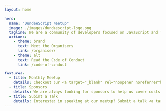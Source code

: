 ```yaml
---
layout: home

hero:
  name: "DundeeScript Meetup"
  image: ./images/dundeescript-logo.png
  tagline: We are a community of developers focused on JavaScript and TypeScript in the Dundee area. We meet every month to talk about JS/TS best practices, features coming to ECMAScript, application development, what's going on in the JS community, and more.
  actions:
    - theme: brand
      text: Meet the Organisers
      link: /organisers
    - theme: alt
      text: Read the Code of Conduct
      link: /code-of-conduct

features:
  - title: Monthly Meetup
    details: Checkout our <a target="_blank" rel="noopener noreferrer"https://www.eventbrite.co.uk/e/dundeescript-meetup-tickets-1038765113417">Eventbrite</a> page to RSVP for the next meetup.
  - title: Sponsors
    details: We are always looking for sponsors to help us cover costs. If you are interested in sponsoring, please contact us. We are grateful to all our <a target="_blank" rel="noopener noreferrer"/sponsors">Sponsors</a>.
  - title: Subimt a Talk
    details: Interested in speaking at our meetup? Submit a talk <a target="_blank" rel="noopener noreferrer"https://forms.gle/vTYNzgCEXggSroNz9">here</a>! Talks of all types and skill levels are welcome.
---
```

